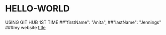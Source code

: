 # HELLO-WORLD
USING GIT HUB 1ST TIME
##"firstName": "Anita",
##"lastName": "Jennings"
###my website 
[title](https://www.gatorcomputerlab.weebly.com)
